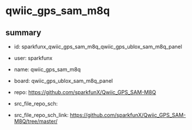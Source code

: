 # qwiic_gps_sam_m8q
 
## summary 
* id: sparkfunx_qwiic_gps_sam_m8q_qwiic_gps_ublox_sam_m8q_panel
* user: sparkfunx
* name: qwiic_gps_sam_m8q
* board: qwiic_gps_ublox_sam_m8q_panel
* repo: https://github.com/sparkfunX/Qwiic_GPS_SAM-M8Q



* src_file_repo_sch: 
* src_file_repo_sch_link: https://github.com/sparkfunX/Qwiic_GPS_SAM-M8Q/tree/master/






